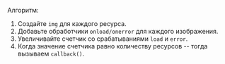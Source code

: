 
Алгоритм:
1. Создайте `img` для каждого ресурса.
2. Добавьте обработчики `onload/onerror` для каждого изображения.
3. Увеличивайте счетчик со срабатываниями `load` и `error`.
4. Когда значение счетчика равно количеству ресурсов -- тогда вызываем `callback()`.
